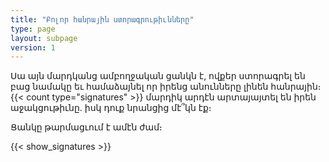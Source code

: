 ```yaml
---
title: "Բոլոր հանրային ստորագրութիւնները"
type: page
layout: subpage
version: 1
---
```


Սա այն մարդկանց ամբողջական ցանկն է, ովքեր ստորագրել են բաց նամակը եւ համաձայնել որ իրենց անունները լինեն հանրային։ {{< count type="signatures" >}} մարդիկ արդէն արտայայտել են իրեն աջակցութիւնը․ իսկ դուք նրանցից մէ՞կն էք։

Ցանկը թարմացւում է ամէն ժամ։

{{< show_signatures >}}

